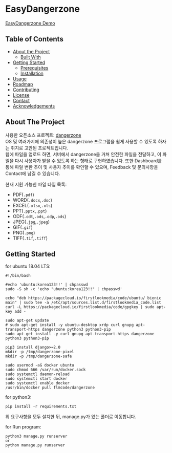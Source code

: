 <!--
*** Thanks for checking out this README Template. If you have a suggestion that would
*** make this better, please fork the repo and create a pull request or simply open
*** an issue with the tag "enhancement".
*** Thanks again! Now go create something AMAZING! :D
***
***
***
*** To avoid retyping too much info. Do a search and replace for the following:
*** github_username, repo_name, twitter_handle, email
-->

# EasyDangerzone
[EasyDangerzone Demo](http://ec2-52-78-218-146.ap-northeast-2.compute.amazonaws.com:5000/)



<!-- TABLE OF CONTENTS -->
## Table of Contents

* [About the Project](#about-the-project)
  * [Built With](#built-with)
* [Getting Started](#getting-started)
  * [Prerequisites](#prerequisites)
  * [Installation](#installation)
* [Usage](#usage)
* [Roadmap](#roadmap)
* [Contributing](#contributing)
* [License](#license)
* [Contact](#contact)
* [Acknowledgements](#acknowledgements)



<!-- ABOUT THE PROJECT -->
## About The Project
사용한 오픈소스 프로젝트: [dangerzone](https://github.com/firstlookmedia/dangerzone)  
OS 및 여러가지에 의존성이 높은 dangerzone 프로그램을 쉽게 사용할 수 있도록 하자는 취지로 고안된 프로젝트입니다.  
웹에 파일을 업로드 하면, 서버에서 dangerzone을 거쳐 안전한 파일을 전달하고, 이 파일을 다시 사용자가 받을 수 있도록 하는 형태로 구현하였습니다.
또한 Dashboard를 통해 파일 변환 추이 및 사용자 추이를 확인할 수 있으며, Feedback 및 문의사항을 Contact에 남길 수 있습니다.

현재 지원 가능한 파일 타입 목록:  
* PDF(`.pdf`)
* WORD(`.docx`,`.doc`)
* EXCEL(`.xlsx`,`.xls`)
* PPT(`.pptx`,`.ppt`)
* ODF(`.odt`,`.ods`,`.odp`,`.ods`)
* JPEG(`.jpg`,`.jpeg`)
* GIF(`.gif`)
* PNG(`.png`)
* TIFF(`.tif`,`.tiff`)


<!-- GETTING STARTED -->
## Getting Started
for ubuntu 18.04 LTS:
```
#!/bin/bash

#echo 'ubuntu:korea123!!' | chpasswd
sudo -S sh -c 'echo "ubuntu:korea123!!" | chpasswd'

echo "deb https://packagecloud.io/firstlookmedia/code/ubuntu/ bionic main" | sudo tee -a /etc/apt/sources.list.d/firstlookmedia_code.list
curl -L https://packagecloud.io/firstlookmedia/code/gpgkey | sudo apt-key add -

sudo apt-get update
# sudo apt-get install -y ubuntu-desktop xrdp curl gnupg apt-transport-https dangerzone python3 python3-pip
sudo apt-get install -y curl gnupg apt-transport-https dangerzone python3 python3-pip

pip3 install django>=2.0
mkdir -p /tmp/dangerzone-pixel
mkdir -p /tmp/dangerzone-safe

sudo usermod -aG docker ubuntu
sudo chmod 666 /var/run/docker.sock
sudo systemctl daemon-reload
sudo systemctl start docker
sudo systemctl enable docker
/usr/bin/docker pull flmcode/dangerzone
```

for python3:
```
pip install -r requirements.txt
```

위 요구사항을 모두 설치한 뒤, manage.py가 있는 폴더로 이동합니다.  

for Run program:
```
python3 manage.py runserver
or
python manage.py runserver
```

